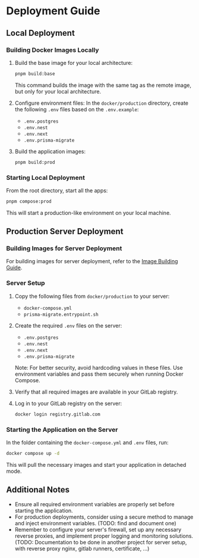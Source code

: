# Deployment Guide

## Local Deployment

### Building Docker Images Locally

1. Build the base image for your local architecture:
   ```sh
   pnpm build:base
   ```
   This command builds the image with the same tag as the remote image, but only for your local architecture.

2. Configure environment files:
   In the `docker/production` directory, create the following `.env` files based on the `.env.example`:
   - `.env.postgres`
   - `.env.nest`
   - `.env.next`
   - `.env.prisma-migrate`

3. Build the application images:
   ```sh
   pnpm build:prod
   ```

### Starting Local Deployment

From the root directory, start all the apps:
```sh
pnpm compose:prod
```

This will start a production-like environment on your local machine.

## Production Server Deployment

### Building Images for Server Deployment

For building images for server deployment, refer to the [Image Building Guide](IMAGE_BUILDING.md).

### Server Setup

1. Copy the following files from `docker/production` to your server:
   - `docker-compose.yml`
   - `prisma-migrate.entrypoint.sh`

2. Create the required `.env` files on the server:
   - `.env.postgres`
   - `.env.nest`
   - `.env.next`
   - `.env.prisma-migrate`

   Note: For better security, avoid hardcoding values in these files. Use environment variables and pass them securely when running Docker Compose.

3. Verify that all required images are available in your GitLab registry.

4. Log in to your GitLab registry on the server:
   ```sh
   docker login registry.gitlab.com

### Starting the Application on the Server

In the folder containing the `docker-compose.yml` and `.env` files, run:
```sh
docker compose up -d
```

This will pull the necessary images and start your application in detached mode.

## Additional Notes

- Ensure all required environment variables are properly set before starting the application.
- For production deployments, consider using a secure method to manage and inject environment variables. (TODO: find and document one)
- Remember to configure your server's firewall, set up any necessary reverse proxies, and implement proper logging and monitoring solutions. (TODO: Documentation to be done in another project for server setup, with reverse proxy nginx, gitlab runners, certificate, ...)